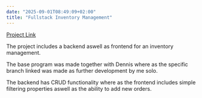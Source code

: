 ```yaml
---
date: "2025-09-01T08:49:09+02:00"
title: "Fullstack Inventory Management"
---
```


[Project Link](https://github.com/DennisRussell0/fullstack-inventory-managemenet/tree/Mikkel-Frontend-Filtering)

The project includes a backend aswell as frontend for an inventory management.

The base program was made together with Dennis where as the specific branch linked was made as further development by me solo.

The backend has CRUD functionality where as the frontend includes simple filtering properties aswell as the ability to add new orders.
